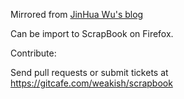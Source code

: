 Mirrored from [JinHua Wu's blog](http://blog.sina.com.cn/wujinhuaonline)

Can be import to ScrapBook on Firefox.

Contribute:

Send pull requests or submit tickets at <https://gitcafe.com/weakish/scrapbook>